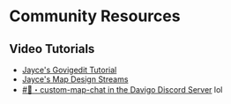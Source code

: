 # Community Resources

## Video Tutorials

- [Jayce's Govigedit Tutorial](https://www.youtube.com/watch?v=X2hZgpbbK0k)
- [Jayce's Map Design Streams](https://www.twitch.tv/DavigoGame)
- [#💬・custom-map-chat in the Davigo Discord Server](https://www.discord.gg/davigo) lol
